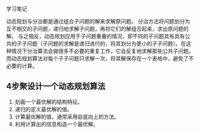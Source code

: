 学习笔记

动态规划与分治都是通过组合子问题的解来求解原问题。
分治方法将问题划分为互不相交的子问题，递归地求解子问题，再将它们的解组合起来，求出原问题的解。
与之相反，动态规划应用于子问题重叠的情况，即不同的子问题具有具有公共的子子问题（子问题的求解是递归进行的，将其划分为更小的子子问题）。在这种情况下分治算法会做很多不必要的重复工作，它会反复地求解那些公共子问题。而动态规划算法对每个子子问题只求解一次，将其解保存在一个表格中，避免了不必要的计算。

## 4步聚设计一个动态规划算法
1. 刻画一个最优解的结构特征。
2. 递归的定义最优解的值。
3. 计算最优解的值，通常采用自底向上的方法。
4. 利用计算出的信息构造一个最优解。